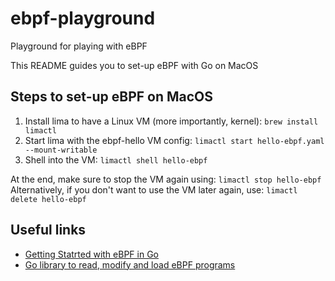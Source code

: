 # ebpf-playground
Playground for playing with eBPF

This README guides you to set-up eBPF with Go on MacOS

## Steps to set-up eBPF on MacOS

1. Install lima to have a Linux VM (more importantly, kernel): `brew install limactl`
2. Start lima with the ebpf-hello VM config: `limactl start hello-ebpf.yaml --mount-writable` 
3. Shell into the VM: `limactl shell hello-ebpf`


At the end, make sure to stop the VM again using: `limactl stop hello-ebpf` 
Alternatively, if you don't want to use the VM later again, use: `limactl delete hello-ebpf` 

## Useful links
- [Getting Statrted with eBPF in Go](https://ebpf-go.dev/guides/getting-started/)
- [Go library to read, modify and load eBPF programs](https://github.com/cilium/ebpf)
